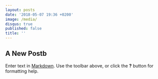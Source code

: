 ```yaml
---
layout: posts
date: '2018-05-07 19:36 +0200'
image: /media/
disqus: true
published: false
title: ''
---
```

## A New Postb

Enter text in [Markdown](http://daringfireball.net/projects/markdown/). Use the toolbar above, or click the **?** button for formatting help.

